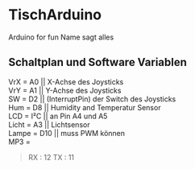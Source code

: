 # TischArduino
Arduino for fun
Name sagt alles 

## Schaltplan und Software Variablen
VrX = A0 || X-Achse des Joysticks <br>
VrY = A1 || Y-Achse des Joysticks <br>
SW = D2 || (InterruptPin) der Switch des Joysticks <br>
Hum = D8 || Humidity and Temperatur Sensor <br>
LCD = I²C || an Pin A4 und A5 <br>
Licht = A3 || Lichtsensor <br>
Lampe = D10 || muss PWM können <br>
MP3 = 
> RX : 12
> TX : 11
